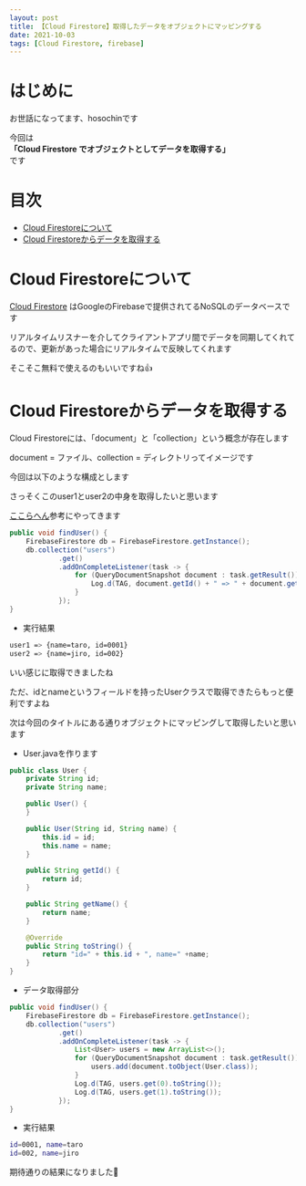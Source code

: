 ```yaml
---
layout: post
title: 【Cloud Firestore】取得したデータをオブジェクトにマッピングする
date: 2021-10-03
tags: [Cloud Firestore, firebase]
---
```


# はじめに

お世話になってます、hosochinです

今回は  
**「Cloud Firestore でオブジェクトとしてデータを取得する」**  
です

# 目次

- [Cloud Firestoreについて](#cloud-firestoreについて)
- [Cloud Firestoreからデータを取得する](#cloud-firestoreからデータを取得する)

# Cloud Firestoreについて

[Cloud Firestore](https://firebase.google.com/docs/firestore?hl=ja) はGoogleのFirebaseで提供されてるNoSQLのデータベースです

リアルタイムリスナーを介してクライアントアプリ間でデータを同期してくれてるので、更新があった場合にリアルタイムで反映してくれます

そこそこ無料で使えるのもいいですね👍

# Cloud Firestoreからデータを取得する

Cloud Firestoreには、「document」と「collection」という概念が存在します

document = ファイル、collection = ディレクトリってイメージです

今回は以下のような構成とします

さっそくこのuser1とuser2の中身を取得したいと思います

[ここらへん](https://firebase.google.com/docs/firestore/query-data/get-data?hl=ja)参考にやってきます

```java
public void findUser() {
    FirebaseFirestore db = FirebaseFirestore.getInstance();
    db.collection("users")
            .get()
            .addOnCompleteListener(task -> {
                for (QueryDocumentSnapshot document : task.getResult()) {
                    Log.d(TAG, document.getId() + " => " + document.getData());
                }
            });
}
```

* 実行結果

```bash
user1 => {name=taro, id=0001}
user2 => {name=jiro, id=002}
```

いい感じに取得できましたね

ただ、idとnameというフィールドを持ったUserクラスで取得できたらもっと便利ですよね

次は今回のタイトルにある通りオブジェクトにマッピングして取得したいと思います

* User.javaを作ります

```java
public class User {
    private String id;
    private String name;

    public User() {
    }

    public User(String id, String name) {
        this.id = id;
        this.name = name;
    }

    public String getId() {
        return id;
    }

    public String getName() {
        return name;
    }

    @Override
    public String toString() {
        return "id=" + this.id + ", name=" +name;
    }
}
```

* データ取得部分

```java
public void findUser() {
    FirebaseFirestore db = FirebaseFirestore.getInstance();
    db.collection("users")
            .get()
            .addOnCompleteListener(task -> {
                List<User> users = new ArrayList<>();
                for (QueryDocumentSnapshot document : task.getResult()) {
                    users.add(document.toObject(User.class));
                }
                Log.d(TAG, users.get(0).toString());
                Log.d(TAG, users.get(1).toString());
            });
}
```

* 実行結果

```bash
id=0001, name=taro
id=002, name=jiro
```

期待通りの結果になりました🍺
